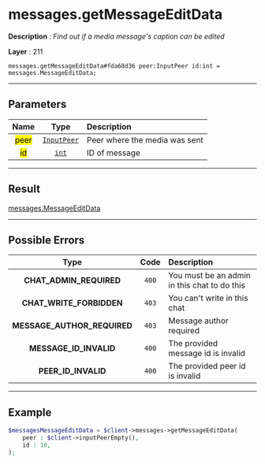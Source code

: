 # messages.getMessageEditData

**Description** : *Find out if a media message's caption can be edited*

**Layer** : 211

```tl
messages.getMessageEditData#fda68d36 peer:InputPeer id:int = messages.MessageEditData;
```

---

## Parameters

| Name | Type | Description |
| :---: | :---: | :--- |
| <mark>peer</mark> | [`InputPeer`](type/InputPeer) | Peer where the media was sent |
| <mark>id</mark> | [`int`](type/int) | ID of message |

---

## Result

[messages.MessageEditData](type/messages.MessageEditData)

---

## Possible Errors

| Type | Code | Description |
| :---: | :---: | :--- |
| **CHAT_ADMIN_REQUIRED** | `400` | You must be an admin in this chat to do this |
| **CHAT_WRITE_FORBIDDEN** | `403` | You can't write in this chat |
| **MESSAGE_AUTHOR_REQUIRED** | `403` | Message author required |
| **MESSAGE_ID_INVALID** | `400` | The provided message id is invalid |
| **PEER_ID_INVALID** | `400` | The provided peer id is invalid |

---

## Example

```php
$messagesMessageEditData = $client->messages->getMessageEditData(
	peer : $client->inputPeerEmpty(),
	id : 10,
);
```